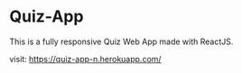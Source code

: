 # Quiz-App

This is a fully responsive Quiz Web App made with ReactJS.

visit: https://quiz-app-n.herokuapp.com/
